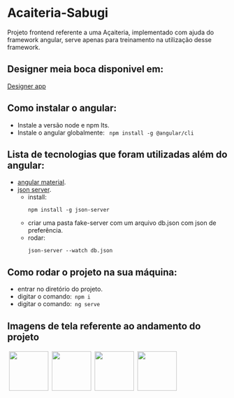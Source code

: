 # Acaiteria-Sabugi
Projeto frontend referente a uma Açaiteria, implementado com ajuda do framework angular, serve apenas para treinamento na utilização desse framework.  
## Designer meia boca disponivel em:
[Designer app](https://www.figma.com/file/mxTBMfXQJ3H8yAENVGy0rx/Acaiteria?node-id=0%3A1)  

## Como instalar o angular:  
-  Instale a versão node e npm lts.  
-  Instale o angular globalmente:  ```  npm install -g @angular/cli  ```  
 
## Lista de tecnologias que foram utilizadas além do angular:  
- [angular material](https://material.angular.io/).
- [json server](https://www.npmjs.com/package/json-server).
    -  install:
        ```  
        npm install -g json-server
        ```  
    -  criar uma pasta fake-server com um arquivo db.json com json de preferência.
    -  rodar:
        ```  
        json-server --watch db.json
        ```  

##  Como rodar o projeto na sua máquina:
-  entrar no diretório do projeto.  
-  digitar o comando:```  npm i  ```  
-  digitar o comando:```  ng serve ``` 

## Imagens de tela referente ao andamento do projeto  
<img src="https://github.com/neto-b2c/Acaiteria-Sabugi/tree/main/img/telaini.png" style="widht:90px;height:90px;float: left; margin:3px 4px"/>
<img src="https://github.com/neto-b2c/Acaiteria-Sabugi/tree/main/img/sectionTwo.png" style="widht:90px;height:90px;float: left; margin:3px 4px"/>
<img src="https://github.com/neto-b2c/Acaiteria-Sabugi/tree/main/img/logado-admin.png" style="widht:90px;height:90px;float: left; margin:3px 4px"/>
<img src="https://github.com/neto-b2c/Acaiteria-Sabugi/tree/main/img/footer.png" style="widht:90px;height:90px;float: left; margin:3px 4px"/>
